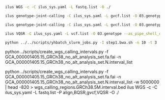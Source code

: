 ```bash
ilus WGS -c -C ilus_sys.yaml -L fastq.list -O ./
```

```bash
ilus genotype-joint-calling -C ilus_sys.yaml -L gvcf.list -O 03.genotype 
```

```bash
ilus genotype-joint-calling -C ilus_sys.yaml -L gvcf.list -O 03.genotype --as_pipe_shell_order -f
```

```bash
ilus VQSR -C ilus_sys.yaml -L vcf.list -O 03.genotype --as_pipe_shell_order -f 
```

```bash
python ../../scripts/yhbatch_slurm_jobs.py -I step1.bwa.sh -n 10 -t 3
```
python ../scripts/create_wgs_calling_intervals.py -f GCA_000001405.15_GRCh38_no_alt_analysis_set.fa.fai -n GCA_000001405.15_GRCh38_no_alt_analysis_set.N.interval_list

python ../scripts/create_wgs_calling_intervals.py -f GCA_000001405.15_GRCh38_no_alt_analysis_set.fa.fai -n GCA_000001405.15_GRCh38_no_alt_analysis_set.N.interval_list -w 5000000 | head -820 > wgs_calling_regions.GRCh38.5M.interval.bed
ilus WGS -c -C ilus_sys.yaml -L fastq.list -P align,BQSR,gvcf,VQSR -O ./
